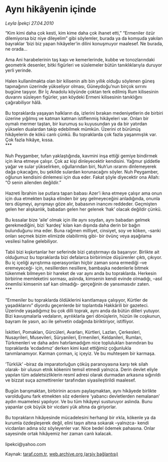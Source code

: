# Aynı hikâyenin içinde

*Leyla İpekçi 27.04.2010*

<div class="yazi"><p>“Kim kimi daha çok kesti, kim kime daha çok ihanet etti,” “Ermeniler özür dilemiyorsa biz niye dileyelim” gibi söylemler, burada ya da komşuda yakılan bayraklar ‘bizi biz yapan hikâyeler’in dilini konuşmuyor maalesef. Ne burada, ne orada... <br/><br/>Ama Ani harabelerinin taş kapı ve kemerlerinde, kubbe ve tonozlarındaki geometrik desenler, bitki figürleri ve süslemeler bütün tanıklıklarıyla duruyor yerli yerinde.<br/><br/>Halen kullanılmakta olan bir kilisenin altı bin yıllık olduğu söylenen güneş tapınağının üzerinde yükseliyor olması, Güneydoğu’nun birçok sırrını bugüne taşıyor. Bir İç Anadolu köyünde çoktan terk edilmiş Rum kilisesinin duvarını süsleyen figürler, yan köydeki Ermeni kilisesinin tanıklığını çağırabiliyor hâlâ. <br/><br/>Bu topraklarda yaşayan halkların da, izlerini bırakan medeniyetlerin de birbiri üzerine yığılmış ve katman katman istiflenmiş hikâyeleri var. Onları bir oymalı mermer taştan, bir kurumuş su kuyusundan ya da bir yatırdan yükselen dualardan takip edebilmek mümkün. Üzerini ot bürümüş hikâyelerin de kökü canlı çünkü. Bu topraklarda çok fazla yaşanmışlık var. Çok fazla hikâye, kıssa. <br/>***<br/><br/>Nuh Peygamber, tufan yaklaştığında, kavmini inşa ettiği gemiye bindirmek için ikna etmeye çalışır. Çok az kişi dinleyecektir kendisini. Yağmur şiddetle yağar ve sular yükselirken, oğullarından biri, Nuh’un ısrarını dinlemeyerek dağa çıkacağını, bu şekilde sulardan korunacağını söyler. Nuh Peygamber, oğlunun kendisini dinlemesi için dua eder. Fakat şöyle diyecektir ona Allah: “O senin ailenden değildir.”<br/><br/>Hazreti İbrahim ise putlara tapan babası Azer’i ikna etmeye çalışır ama onun için dua etmekten başka elinden bir şey gelmeyeceğini anladığında, onunla ters düşmeyi, ayrışmayı göze alır, babasının inancını reddeder. Geçmişten gelen her alışkanlık, babadan gelen her gelenek ‘hak’ olacak değildir çünkü.<br/><br/>Bu kıssalar bize ‘aile’ olmak için ille aynı soydan, aynı babadan gelmek gerekmediğini, bizi ‘kardeş’ kılan kan dışında daha derin bir bağın bulunduğunu ima eder. Buna rağmen milliyet, cinsiyet, soy ve köken, -sanki onları seçmek bizim elimizde olabilirmiş gibi- bir övünç veya aşağılama vesilesi haline gelebiliyor. <br/><br/>Tabii bizi kışkırtanlar her seferinde bizi çatıştırmayı da başarıyor. Birlikte ait olduğumuz bu topraklarda bizi defalarca birbirimize düşürenler çıktı, çıkıyor. Bu iç içeliği ayrıştırma operasyonları hiçbir zaman sona ermediği –ve eremeyeceği- için, nesillerden nesillere, bambaşka nedenlerle bitmek tükenmek bilmeyen bir hareket de var aynı anda bu topraklarda. Herkesin birbirine memleketini sorması, aslında, kimsenin kendi evinde olmadığı, –asıl önemlisi kimsenin saf kan olmadığı- gerçeğinin de yansımasıdır zaten. <br/>***<br/><br/>“Ermeniler bu topraklarda öldüklerini kanıtlamaya çalışıyor, Kürtler de yaşadıklarını” diyordu geçenlerde bir toplantıda Hakkârili bir gazeteci. Üzerinde yaşadığımız bu çok dilli toprak, aynı anda da bütün dilleri yutuyor. Bizi kavuşmalarla vedaların, ayrılıklarla geri dönüşlerin, hüzün ile coşkunun, bayram ile yasın, acı ile şehvetin odağında biriktiriyor, istifliyor. <br/><br/>İskitleri, Pomakları, Gürcüleri, Avarları, Kürtleri, Lazları, Çerkesleri, Nusayrileri, Musevileri, Süryanileri, Ermenileri, Keldanileri, Rumları, Türkmenleri ve daha adını hatırlamadığım nice toplulukları barındıran bu topraklarda ‘ecdadımız’ derken kimi kast ettiğimiz çoğunlukla tanımlanamıyor. Karman çorman, iç içeyiz. Ve bu muhteşem bir karmaşa. <br/><br/>‘Türklük’ –biraz da imparatorluğun çöküş paranoyasına karşı tek silah olarak- bir ulusun etnik kökenini temsil etmedi yalnızca. Derin devlet eliyle yapılan tüm adaletsizliklerin resmî adresi olarak durmadan arkasına sığınıldı ve bizzat suça azmettirenler tarafından siyasileştirildi maalesef. <br/><br/>Bugün barışmaktan, birbirinin acısını paylaşmaktan, aynı hikâyede birlikte varolduğunu fark etmekten söz edenlere ‘yabancı devletlerden nemalanan’ aydın muamelesi yapılıyor. Ve bu tüm hikâyeyi susturuyor aslında. Bunu yapanlar çok büyük bir vicdani yük altına da giriyorlar. <br/><br/>Bu toprakların hikâyesinde mücadelesini herhangi bir ırkla, kökenle ya da kurumla özdeşleşerek değil, elini taşın altına sokarak –yalnızca- kendi vicdanları adına söz söyleyenler var. Nice bedel ödemek pahasına. Onlar sayesinde ortak hikâyemiz her zaman canlı kalacak.<br/><br/>lipekci@yahoo.com<br/></p></div>

Kaynak: [taraf.com.tr](http://www.taraf.com.tr:80/makale/11065.htm), [web.archive.org (arşiv bağlantısı)](http://web.archive.org/web/20100430111248/http://www.taraf.com.tr:80/makale/11065.htm)
